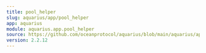 ```yaml
---
title: pool_helper
slug: aquarius/app/pool_helper
app: aquarius
module: aquarius.app.pool_helper
source: https://github.com/oceanprotocol/aquarius/blob/main/aquarius/app/pool_helper.py
version: 2.2.12
---
```

